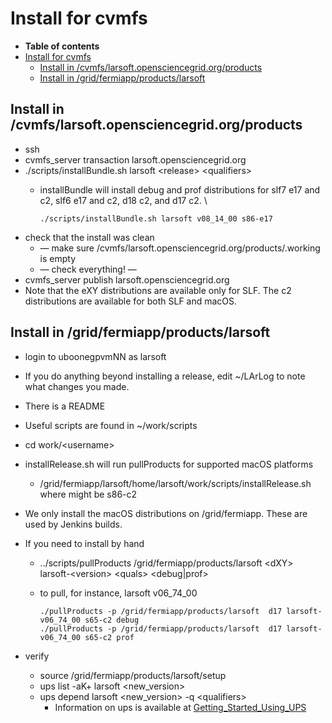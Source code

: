Install for cvmfs
========================================

-   **Table of contents**
-   [Install for cvmfs](#Install-for-cvmfs)
    -   [Install in /cvmfs/larsoft.opensciencegrid.org/products](#Install-in-cvmfslarsoftopensciencegridorgproducts)
    -   [Install in /grid/fermiapp/products/larsoft](#Install-in-gridfermiappproductslarsoft)

Install in /cvmfs/larsoft.opensciencegrid.org/products
-------------------------------------------------------------------------------------------------------------

-   ssh
-   cvmfs\_server transaction larsoft.opensciencegrid.org
-   ./scripts/installBundle.sh larsoft \<release\> \<qualifiers\>
    -   installBundle will install debug and prof distributions for slf7 e17 and c2, slf6 e17 and c2, d18 c2, and d17 c2. \

            ./scripts/installBundle.sh larsoft v08_14_00 s86-e17

-   check that the install was clean
    -   — make sure /cvmfs/larsoft.opensciencegrid.org/products/.working is empty
    -   — check everything! —
-   cvmfs\_server publish larsoft.opensciencegrid.org
-   Note that the eXY distributions are available only for SLF. The c2 distributions are available for both SLF and macOS.

Install in /grid/fermiapp/products/larsoft
--------------------------------------------------------------------------------------

-   login to uboonegpvmNN as larsoft
-   If you do anything beyond installing a release, edit \~/LArLog to note what changes you made.
-   There is a README
-   Useful scripts are found in \~/work/scripts
-   cd work/\<username\>
-   installRelease.sh will run pullProducts for supported macOS platforms
    -   /grid/fermiapp/larsoft/home/larsoft/work/scripts/installRelease.sh <release> <quals>
            where <quals> might be s86-c2

-   We only install the macOS distributions on /grid/fermiapp. These are used by Jenkins builds.
-   If you need to install by hand
    -   ../scripts/pullProducts /grid/fermiapp/products/larsoft \<dXY\> larsoft-\<version\> \<quals\> \<debug|prof\>
    -   to pull, for instance, larsoft v06\_74\_00

            ./pullProducts -p /grid/fermiapp/products/larsoft  d17 larsoft-v06_74_00 s65-c2 debug
            ./pullProducts -p /grid/fermiapp/products/larsoft  d17 larsoft-v06_74_00 s65-c2 prof

-   verify
    -   source /grid/fermiapp/products/larsoft/setup
    -   ups list -aK+ larsoft \<new\_version\>
    -   ups depend larsoft \<new\_version\> -q \<qualifiers\>
        -   Information on ups is available at [Getting\_Started\_Using\_UPS](/redmine/projects/ups/wiki/Getting_Started_Using_UPS)
